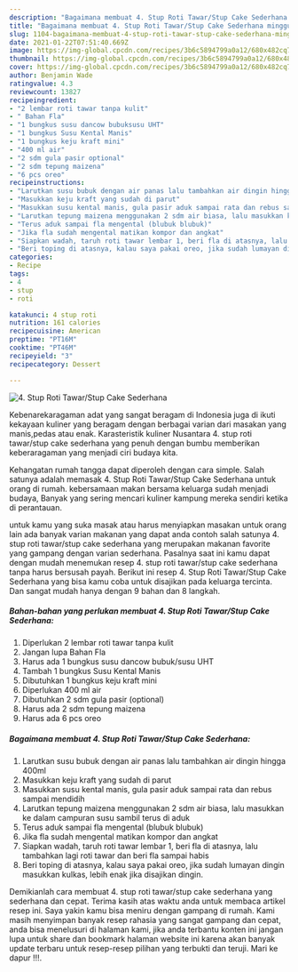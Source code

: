 ```yaml
---
description: "Bagaimana membuat 4. Stup Roti Tawar/Stup Cake Sederhana minggu ini"
title: "Bagaimana membuat 4. Stup Roti Tawar/Stup Cake Sederhana minggu ini"
slug: 1104-bagaimana-membuat-4-stup-roti-tawar-stup-cake-sederhana-minggu-ini
date: 2021-01-22T07:51:40.669Z
image: https://img-global.cpcdn.com/recipes/3b6c5894799a0a12/680x482cq70/4-stup-roti-tawarstup-cake-sederhana-foto-resep-utama.jpg
thumbnail: https://img-global.cpcdn.com/recipes/3b6c5894799a0a12/680x482cq70/4-stup-roti-tawarstup-cake-sederhana-foto-resep-utama.jpg
cover: https://img-global.cpcdn.com/recipes/3b6c5894799a0a12/680x482cq70/4-stup-roti-tawarstup-cake-sederhana-foto-resep-utama.jpg
author: Benjamin Wade
ratingvalue: 4.3
reviewcount: 13827
recipeingredient:
- "2 lembar roti tawar tanpa kulit"
- " Bahan Fla"
- "1 bungkus susu dancow bubuksusu UHT"
- "1 bungkus Susu Kental Manis"
- "1 bungkus keju kraft mini"
- "400 ml air"
- "2 sdm gula pasir optional"
- "2 sdm tepung maizena"
- "6 pcs oreo"
recipeinstructions:
- "Larutkan susu bubuk dengan air panas lalu tambahkan air dingin hingga 400ml"
- "Masukkan keju kraft yang sudah di parut"
- "Masukkan susu kental manis, gula pasir aduk sampai rata dan rebus sampai mendidih"
- "Larutkan tepung maizena menggunakan 2 sdm air biasa, lalu masukkan ke dalam campuran susu sambil terus di aduk"
- "Terus aduk sampai fla mengental (blubuk blubuk)"
- "Jika fla sudah mengental matikan kompor dan angkat"
- "Siapkan wadah, taruh roti tawar lembar 1, beri fla di atasnya, lalu tambahkan lagi roti tawar dan beri fla sampai habis"
- "Beri toping di atasnya, kalau saya pakai oreo, jika sudah lumayan dingin masukkan kulkas, lebih enak jika disajikan dingin."
categories:
- Recipe
tags:
- 4
- stup
- roti

katakunci: 4 stup roti 
nutrition: 161 calories
recipecuisine: American
preptime: "PT16M"
cooktime: "PT46M"
recipeyield: "3"
recipecategory: Dessert

---
```



![4. Stup Roti Tawar/Stup Cake Sederhana](https://img-global.cpcdn.com/recipes/3b6c5894799a0a12/680x482cq70/4-stup-roti-tawarstup-cake-sederhana-foto-resep-utama.jpg)

Kebenarekaragaman adat yang sangat beragam di Indonesia juga di ikuti kekayaan kuliner yang beragam dengan berbagai varian dari masakan yang manis,pedas atau enak. Karasteristik kuliner Nusantara 4. stup roti tawar/stup cake sederhana yang penuh dengan bumbu memberikan keberaragaman yang menjadi ciri budaya kita.




Kehangatan rumah tangga dapat diperoleh dengan cara simple. Salah satunya adalah memasak 4. Stup Roti Tawar/Stup Cake Sederhana untuk orang di rumah. kebersamaan makan bersama keluarga sudah menjadi budaya, Banyak yang sering mencari kuliner kampung mereka sendiri ketika di perantauan.

untuk kamu yang suka masak atau harus menyiapkan masakan untuk orang lain ada banyak varian makanan yang dapat anda contoh salah satunya 4. stup roti tawar/stup cake sederhana yang merupakan makanan favorite yang gampang dengan varian sederhana. Pasalnya saat ini kamu dapat dengan mudah menemukan resep 4. stup roti tawar/stup cake sederhana tanpa harus bersusah payah.
Berikut ini resep 4. Stup Roti Tawar/Stup Cake Sederhana yang bisa kamu coba untuk disajikan pada keluarga tercinta. Dan sangat mudah hanya dengan 9 bahan dan 8 langkah.


<!--inarticleads1-->

##### Bahan-bahan yang perlukan membuat 4. Stup Roti Tawar/Stup Cake Sederhana:

1. Diperlukan 2 lembar roti tawar tanpa kulit
1. Jangan lupa  Bahan Fla
1. Harus ada 1 bungkus susu dancow bubuk/susu UHT
1. Tambah 1 bungkus Susu Kental Manis
1. Dibutuhkan 1 bungkus keju kraft mini
1. Diperlukan 400 ml air
1. Dibutuhkan 2 sdm gula pasir (optional)
1. Harus ada 2 sdm tepung maizena
1. Harus ada 6 pcs oreo




<!--inarticleads2-->

##### Bagaimana membuat  4. Stup Roti Tawar/Stup Cake Sederhana:

1. Larutkan susu bubuk dengan air panas lalu tambahkan air dingin hingga 400ml
1. Masukkan keju kraft yang sudah di parut
1. Masukkan susu kental manis, gula pasir aduk sampai rata dan rebus sampai mendidih
1. Larutkan tepung maizena menggunakan 2 sdm air biasa, lalu masukkan ke dalam campuran susu sambil terus di aduk
1. Terus aduk sampai fla mengental (blubuk blubuk)
1. Jika fla sudah mengental matikan kompor dan angkat
1. Siapkan wadah, taruh roti tawar lembar 1, beri fla di atasnya, lalu tambahkan lagi roti tawar dan beri fla sampai habis
1. Beri toping di atasnya, kalau saya pakai oreo, jika sudah lumayan dingin masukkan kulkas, lebih enak jika disajikan dingin.




Demikianlah cara membuat 4. stup roti tawar/stup cake sederhana yang sederhana dan cepat. Terima kasih atas waktu anda untuk membaca artikel resep ini. Saya yakin kamu bisa meniru dengan gampang di rumah. Kami masih menyimpan banyak resep rahasia yang sangat gampang dan cepat, anda bisa menelusuri di halaman kami, jika anda terbantu konten ini jangan lupa untuk share dan bookmark halaman website ini karena akan banyak update terbaru untuk resep-resep pilihan yang terbukti dan teruji. Mari ke dapur !!!. 
